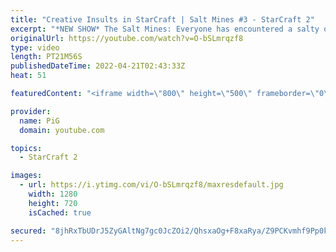 ```yaml
---
title: "Creative Insults in StarCraft | Salt Mines #3 - StarCraft 2"
excerpt: "*NEW SHOW* The Salt Mines: Everyone has encountered a salty opponent on the ladder before. Send in your funniest, saltiest replays to RateMyStarCraft@gmail.com with “Salt Mines” in the title + in the body of the email add your IGN & Rank & Why you think your opponent got salty. -- 🐷 Second Channel for"
originalUrl: https://youtube.com/watch?v=O-bSLmrqzf8
type: video
length: PT21M56S
publishedDateTime: 2022-04-21T02:43:33Z
heat: 51

featuredContent: "<iframe width=\"800\" height=\"500\" frameborder=\"0\" src=\"https://www.youtube.com/embed/O-bSLmrqzf8\" allow=\"accelerometer; autoplay; encrypted-media; gyroscope; picture-in-picture\" allowfullscreen></iframe>"

provider:
  name: PiG
  domain: youtube.com

topics:
  - StarCraft 2

images:
  - url: https://i.ytimg.com/vi/O-bSLmrqzf8/maxresdefault.jpg
    width: 1280
    height: 720
    isCached: true

secured: "8jhRxTbUDrJ5ZyGAltNg7gc0JcZOi2/QhsxaOg+F8xaRya/Z9PCKvmhf9Pp0k0XlGJOE2zSh5TepcEI8tEejoD9NihRu2MSMo0iIXTCCiP6X1Vzy9SyOXCOy8tUTc/MZtxA028zOBAXbZP41wpDE+T3eepTOGIzXW7959+J2W45REq8qF1khigbUdsDAFRoNxD6CtIKje1u9+PQa3/s7gD/ctORozgolgypxFKJxp2HvmvDfFY/ASNh4XuQiAWG2ajtNTE8FCIaTtizX3apZl5Mmi9KgNa1G+CPUYEEAKPWts3mePhxrmeFc6i0JPiJDQTh2/PCSKgO3Bguy5VNVUX4nSQwtUZh7EV2JqxMj/iYHVgakkBkYIAwdPMH3TRmG9fM9fb4+wLtlFtL2YN3YeAKiY4WX41um77OKEgcFxkM=;Lomel5PvWEAgLlIYKf407A=="
---
```


